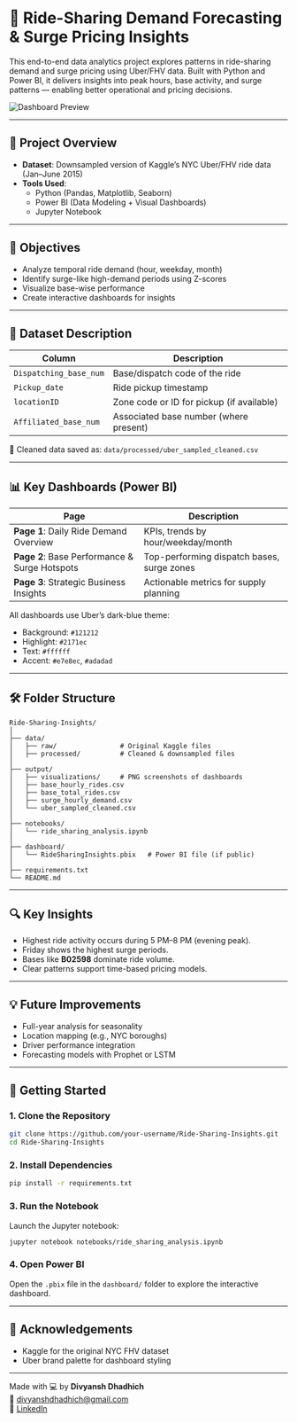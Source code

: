 # 🚖 Ride-Sharing Demand Forecasting & Surge Pricing Insights

This end-to-end data analytics project explores patterns in ride-sharing demand and surge pricing using Uber/FHV data. Built with Python and Power BI, it delivers insights into peak hours, base activity, and surge patterns — enabling better operational and pricing decisions.

![Dashboard Preview](output/visualizations/dashboard_page1_preview.png)

---

## 📌 Project Overview

- **Dataset**: Downsampled version of Kaggle’s NYC Uber/FHV ride data (Jan–June 2015)
- **Tools Used**:  
  - Python (Pandas, Matplotlib, Seaborn)  
  - Power BI (Data Modeling + Visual Dashboards)  
  - Jupyter Notebook

---

## 🎯 Objectives

- Analyze temporal ride demand (hour, weekday, month)
- Identify surge-like high-demand periods using Z-scores
- Visualize base-wise performance
- Create interactive dashboards for insights

---

## 🧾 Dataset Description

| Column                 | Description                               |
|------------------------|-------------------------------------------|
| `Dispatching_base_num` | Base/dispatch code of the ride            |
| `Pickup_date`          | Ride pickup timestamp                     |
| `locationID`           | Zone code or ID for pickup (if available) |
| `Affiliated_base_num`  | Associated base number (where present)    |

📁 Cleaned data saved as: `data/processed/uber_sampled_cleaned.csv`

---

## 📊 Key Dashboards (Power BI)

| Page | Description |
|------|-------------|
| **Page 1**: Daily Ride Demand Overview | KPIs, trends by hour/weekday/month |
| **Page 2**: Base Performance & Surge Hotspots | Top-performing dispatch bases, surge zones |
| **Page 3**: Strategic Business Insights | Actionable metrics for supply planning |

All dashboards use Uber’s dark-blue theme:  
- Background: `#121212`  
- Highlight: `#2171ec`  
- Text: `#ffffff`  
- Accent: `#e7e8ec`, `#adadad`

---

## 🛠 Folder Structure

```
Ride-Sharing-Insights/
│
├── data/
│   ├── raw/                # Original Kaggle files
│   ├── processed/          # Cleaned & downsampled files
│
├── output/
│   ├── visualizations/     # PNG screenshots of dashboards
│   ├── base_hourly_rides.csv
│   ├── base_total_rides.csv
│   ├── surge_hourly_demand.csv
│   └── uber_sampled_cleaned.csv
│
├── notebooks/
│   └── ride_sharing_analysis.ipynb
│
├── dashboard/
│   └── RideSharingInsights.pbix   # Power BI file (if public)
│
├── requirements.txt
└── README.md
```

---

## 🔍 Key Insights

- Highest ride activity occurs during 5 PM–8 PM (evening peak).
- Friday shows the highest surge periods.
- Bases like **B02598** dominate ride volume.
- Clear patterns support time-based pricing models.

---

## 💡 Future Improvements

- Full-year analysis for seasonality
- Location mapping (e.g., NYC boroughs)
- Driver performance integration
- Forecasting models with Prophet or LSTM

---

## 🚀 Getting Started

### 1. Clone the Repository

```bash
git clone https://github.com/your-username/Ride-Sharing-Insights.git
cd Ride-Sharing-Insights
```

### 2. Install Dependencies

```bash
pip install -r requirements.txt
```

### 3. Run the Notebook

Launch the Jupyter notebook:

```bash
jupyter notebook notebooks/ride_sharing_analysis.ipynb
```

### 4. Open Power BI

Open the `.pbix` file in the `dashboard/` folder to explore the interactive dashboard.

---

## 🙏 Acknowledgements

- Kaggle for the original NYC FHV dataset
- Uber brand palette for dashboard styling

---

Made with 💻 by **Divyansh Dhadhich**  
📧 [divyanshdhadhich@gmail.com](mailto:divyanshdhadhich@gmail.com)  
🔗 [LinkedIn](https://www.linkedin.com/in/divyansh-dhadhich)
